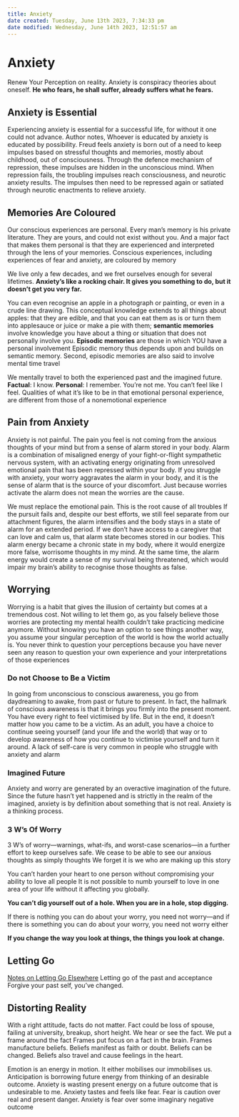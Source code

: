 ```yaml
---
title: Anxiety
date created: Tuesday, June 13th 2023, 7:34:33 pm
date modified: Wednesday, June 14th 2023, 12:51:57 am
---
```


# Anxiety

Renew Your Perception on reality.
Anxiety is conspiracy theories about oneself.
**He who fears, he shall suffer, already suffers what he fears.**

## Anxiety is Essential

Experiencing anxiety is essential for a successful life, for without it one could not advance. Author notes, Whoever is educated by anxiety is educated by possibility. Freud feels anxiety is born out of a need to keep impulses based on stressful thoughts and memories, mostly about childhood, out of consciousness. Through the defence mechanism of repression, these impulses are hidden in the unconscious mind. When repression fails, the troubling impulses reach consciousness, and neurotic anxiety results. The impulses then need to be repressed again or satiated through neurotic enactments to relieve anxiety.

## Memories Are Coloured

Our conscious experiences are personal. Every man’s memory is his private literature. They are yours, and could not exist without you. And a major fact that makes them personal is that they are experienced and interpreted through the lens of your memories. Conscious experiences, including experiences of fear and anxiety, are coloured by memory

We live only a few decades, and we fret ourselves enough for several lifetimes. **Anxiety’s like a rocking chair. It gives you something to do, but it doesn’t get you very far.**

You can even recognise an apple in a photograph or painting, or even in a crude line drawing. This conceptual knowledge extends to all things about apples: that they are edible, and that you can eat them as is or turn them into applesauce or juice or make a pie with them; **semantic memories** involve knowledge you have about a thing or situation that does not personally involve you. **Episodic memories** are those in which YOU have a personal involvement Episodic memory thus depends upon and builds on semantic memory. Second, episodic memories are also said to involve mental time travel

We mentally travel to both the experienced past and the imagined future.
**Factual**: I know.
**Personal**: I remember.
You’re not me. You can’t feel like I feel. Qualities of what it’s like to be in that emotional personal experience, are different from those of a nonemotional experience

## Pain from Anxiety

Anxiety is not painful. The pain you feel is not coming from the anxious thoughts of your mind but from a sense of alarm stored in your body. Alarm is a combination of misaligned energy of your fight-or-flight sympathetic nervous system, with an activating energy originating from unresolved emotional pain that has been repressed within your body. If you struggle with anxiety, your worry aggravates the alarm in your body, and it is the sense of alarm that is the source of your discomfort. Just because worries activate the alarm does not mean the worries are the cause.

We must replace the emotional pain. This is the root cause of all troubles If the pursuit fails and, despite our best efforts, we still feel separate from our attachment figures, the alarm intensifies and the body stays in a state of alarm for an extended period. If we don’t have access to a caregiver that can love and calm us, that alarm state becomes stored in our bodies. This alarm energy became a chronic state in my body, where it would energize more false, worrisome thoughts in my mind. At the same time, the alarm energy would create a sense of my survival being threatened, which would impair my brain’s ability to recognise those thoughts as false.

## Worrying

Worrying is a habit that gives the illusion of certainty but comes at a tremendous cost. Not willing to let them go, as you falsely believe those worries are protecting my mental health couldn’t take practicing medicine anymore. Without knowing you have an option to see things another way, you assume your singular perception of the world is how the world actually is. You never think to question your perceptions because you have never seen any reason to question your own experience and your interpretations of those experiences

### Do not Choose to Be a Victim

In going from unconscious to conscious awareness, you go from daydreaming to awake, from past or future to present. In fact, the hallmark of conscious awareness is that it brings you firmly into the present moment. You have every right to feel victimised by life. But in the end, it doesn’t matter how you came to be a victim. As an adult, you have a choice to continue seeing yourself (and your life and the world) that way or to develop awareness of how you continue to victimise yourself and turn it around. A lack of self-care is very common in people who struggle with anxiety and alarm

### Imagined Future

Anxiety and worry are generated by an overactive imagination of the future. Since the future hasn’t yet happened and is strictly in the realm of the imagined, anxiety is by definition about something that is not real. Anxiety is a thinking process.

### 3 W’s Of Worry

3 W’s of worry—warnings, what-ifs, and worst-case scenarios—in a further effort to keep ourselves safe. We cease to be able to see our anxious thoughts as simply thoughts We forget it is we who are making up this story

You can’t harden your heart to one person without compromising your ability to love all people It is not possible to numb yourself to love in one area of your life without it affecting you globally.

**You can’t dig yourself out of a hole. When you are in a hole, stop digging.**

If there is nothing you can do about your worry, you need not worry—and if there is something you can do about your worry, you need not worry either

**If you change the way you look at things, the things you look at change.**

## Letting Go

[Notes on Letting Go Elsewhere](Acceptance.md#Letting%20Go%20)
Letting go of the past and acceptance Forgive your past self, you’ve changed.

## Distorting Reality

With a right attitude, facts do not matter.
Fact could be loss of spouse, failing at university, breakup, short height.
We hear or see the fact. We put a frame around the fact
Frames put focus on a fact in the brain. Frames manufacture beliefs.
Beliefs manifest as faith or doubt. Beliefs can be changed. Beliefs also travel and cause feelings in the heart.

Emotion is an energy in motion. It either mobilises our immobilises us.
Anticipation is borrowing future energy from thinking of an desirable outcome.
Anxiety is wasting present energy on a future outcome that is undesirable to me.
Anxiety tastes and feels like fear. Fear is caution over real and present danger. Anxiety is fear over some imaginary negative outcome
